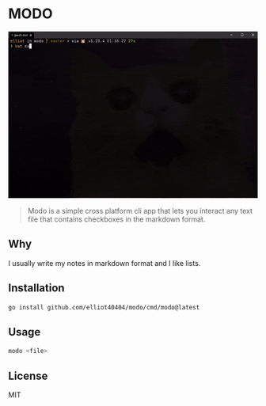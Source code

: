 # MODO
<img src="./images/modo.gif" alt="modo.gif"></img>

> Modo is a simple cross platform cli app that lets you interact any text file that contains checkboxes in the markdown format.

## Why

I usually write my notes in markdown format and I like lists.

## Installation

```bash
go install github.com/elliot40404/modo/cmd/modo@latest
```

## Usage 

```bash
modo <file>
```

## License

MIT
